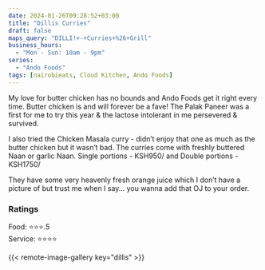 ```yaml
---
date: 2024-01-26T09:28:52+03:00
title: "Dillis Curries"
draft: false
maps_query: "DILLI!+-+Curries+%26+Grill"
business_hours:
  - "Mon - Sun: 10am - 9pm"
series:
  - "Ando Foods"
tags: [nairobieats, Cloud Kitchen, Ando Foods]
---
```


My love for butter chicken has no bounds and Ando Foods get it right every time. Butter chicken is and will forever be a fave! The Palak Paneer was a first for me to try this year & the lactose intolerant in me persevered & survived.

I also tried the Chicken Masala curry - didn’t enjoy that one as much as the butter chicken but it wasn’t bad. The curries come with freshly buttered Naan or garlic Naan. Single portions - KSH950/ and Double portions - KSH1750/

They have some very heavenly fresh orange juice which I don’t have a picture of but trust me when I say… you wanna add that OJ to your order.

### Ratings

Food: ⭐️⭐️⭐️.5<br>
Service: ⭐️⭐️⭐️⭐️<br>

{{< remote-image-gallery key="dillis" >}}

